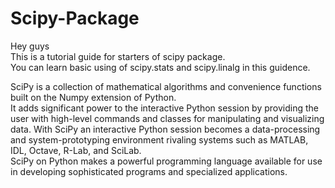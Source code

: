 # Scipy-Package  

Hey guys  
This is a tutorial guide for starters of scipy package.  
You can learn basic using of scipy.stats and scipy.linalg in this guidence.

SciPy is a collection of mathematical algorithms and convenience functions built on the Numpy extension of Python.  
It adds significant power to the interactive Python session by providing the user with high-level commands and classes for manipulating and visualizing data. With SciPy an interactive Python session becomes a data-processing and system-prototyping environment rivaling systems such as MATLAB, IDL, Octave, R-Lab, and SciLab.  
SciPy on Python makes a powerful programming language available for use in developing sophisticated programs and specialized applications.
